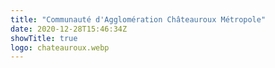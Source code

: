 ```yaml
---
title: "Communauté d'Agglomération Châteauroux Métropole"
date: 2020-12-28T15:46:34Z
showTitle: true
logo: chateauroux.webp
---
```

